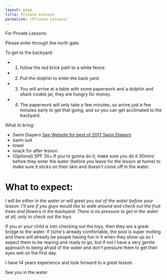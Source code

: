 ```yaml
---
layout: page
title: Private Lessons
permalink: /Private Lessons/
---
```


For Private Lessons:

Please enter through the north gate.

To get to the backyard:

- 1) follow the red brick path to a white fence.
- 2) Pull the dolphin to enter the back yard.
- 3) You will arrive at a table with some paperwork and a dolphin and shark cookie jar, they are hungry for money.
- 4) The paperwork will only take a few minutes, so arrive just a few minutes early to get that going, and so you can get acclimated to the backyard.

What to bring:
- Swim Diapers [See Website for best of 2017 Swim Diapers](https://www.babylist.com/hello-baby/best-swim-diapers)
- swim suit
- towel
- snack for after lesson
- (Optional) SPF 30+ if you're gonna do it, make sure you do it 30mins before they enter the water (before you leave for the lesson at home) to make sure it sticks on their skin and doesn't come off in the water.

<h1>What to expect:</h1>

*I will be either in the water or will greet you out of the water before your lesson.*
*I'll see if you guys would like to walk around and check out the fruit trees and flowers in the backyard.* *There is no pressure to get in the water at all, only to check out the toys.*

If you or your child is into checking out the toys, then they are a great bridge to the water. If (s)he's already comfortable, the pool is super inviting and there will already be people having fun in it when they show up so I expect them to be rearing and ready to go, but if not I have a very gentle approach to being afraid of the water and don't pressure them to get their eyes wet on the first day.

I have 14 years experience and look forward to a great lesson.

See you in the water
